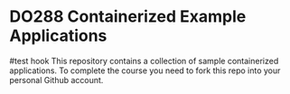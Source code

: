 # DO288 Containerized Example Applications
#test hook
This repository contains a collection of sample containerized applications.  To complete the course you need to fork this repo into your personal Github account.
